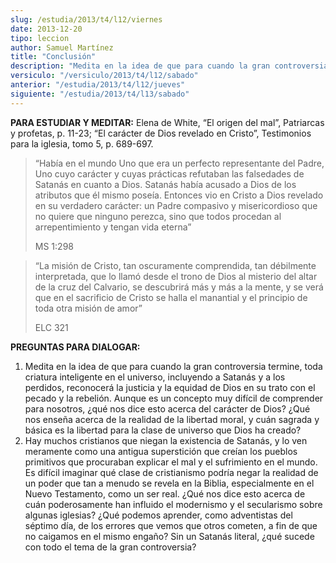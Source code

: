 ```yaml
---
slug: /estudia/2013/t4/l12/viernes
date: 2013-12-20
tipo: leccion
author: Samuel Martínez
title: "Conclusión"
description: "Medita en la idea de que para cuando la gran controversia termine, toda  criatura inteligente en el universo, incluyendo a Satanás y a los perdidos,  reconocerá la justicia y la equidad de Dios en su trato con el pecado y la  rebelión."
versiculo: "/versiculo/2013/t4/l12/sabado"
anterior: "/estudia/2013/t4/l12/jueves"
siguiente: "/estudia/2013/t4/l13/sabado"
---
```


**PARA ESTUDIAR Y MEDITAR:** Elena de White, “El origen del mal”, Patriarcas y profetas, p. 11-23; “El carácter de Dios revelado en Cristo”, Testimonios para la iglesia, tomo 5, p. 689-697.

> “Había en el mundo Uno que era un perfecto representante del Padre, Uno cuyo carácter y cuyas prácticas refutaban las falsedades de Satanás en cuanto a Dios. Satanás había acusado a Dios de los atributos que él mismo poseía. Entonces vio en Cristo a Dios revelado en su verdadero carácter: un Padre compasivo y misericordioso que no quiere que ninguno perezca, sino que todos procedan al arrepentimiento y tengan vida eterna”
>
> MS 1:298

> “La misión de Cristo, tan oscuramente comprendida, tan débilmente interpretada, que lo llamó desde el trono de Dios al misterio del altar de la cruz del Calvario, se descubrirá más y más a la mente, y se verá que en el sacrificio de Cristo se halla el manantial y el principio de toda otra misión de amor”
>
> ELC 321

**PREGUNTAS PARA DIALOGAR:**

1.  Medita en la idea de que para cuando la gran controversia termine, toda criatura inteligente en el universo, incluyendo a Satanás y a los perdidos, reconocerá la justicia y la equidad de Dios en su trato con el pecado y la rebelión. Aunque es un concepto muy difícil de comprender para nosotros, ¿qué nos dice esto acerca del carácter de Dios? ¿Qué nos enseña acerca de la realidad de la libertad moral, y cuán sagrada y básica es la libertad para la clase de universo que Dios ha creado?
2.  Hay muchos cristianos que niegan la existencia de Satanás, y lo ven meramente como una antigua superstición que creían los pueblos primitivos que procuraban explicar el mal y el sufrimiento en el mundo. Es difícil imaginar qué clase de cristianismo podría negar la realidad de un poder que tan a menudo se revela en la Biblia, especialmente en el Nuevo Testamento, como un ser real. ¿Qué nos dice esto acerca de cuán poderosamente han influido el modernismo y el secularismo sobre algunas iglesias? ¿Qué podemos aprender, como adventistas del séptimo día, de los errores que vemos que otros cometen, a fin de que no caigamos en el mismo engaño? Sin un Satanás literal, ¿qué sucede con todo el tema de la gran controversia?
